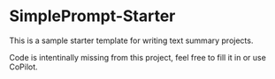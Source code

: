 # SimplePrompt-Starter

This is a sample starter template for writing text summary projects.

Code is intentinally missing from this project, feel free to fill it in or use CoPilot.